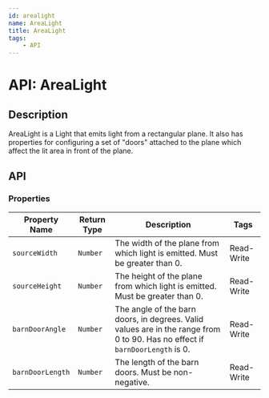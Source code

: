 ```yaml
---
id: arealight
name: AreaLight
title: AreaLight
tags:
    - API
---
```


# API: AreaLight

## Description

AreaLight is a Light that emits light from a rectangular plane. It also has properties for configuring a set of "doors" attached to the plane which affect the lit area in front of the plane.

## API

### Properties

| Property Name | Return Type | Description | Tags |
| -------- | ----------- | ----------- | ---- |
| `sourceWidth` | `Number` | The width of the plane from which light is emitted. Must be greater than 0. | Read-Write |
| `sourceHeight` | `Number` | The height of the plane from which light is emitted. Must be greater than 0. | Read-Write |
| `barnDoorAngle` | `Number` | The angle of the barn doors, in degrees. Valid values are in the range from 0 to 90. Has no effect if `barnDoorLength` is 0. | Read-Write |
| `barnDoorLength` | `Number` | The length of the barn doors. Must be non-negative. | Read-Write |
